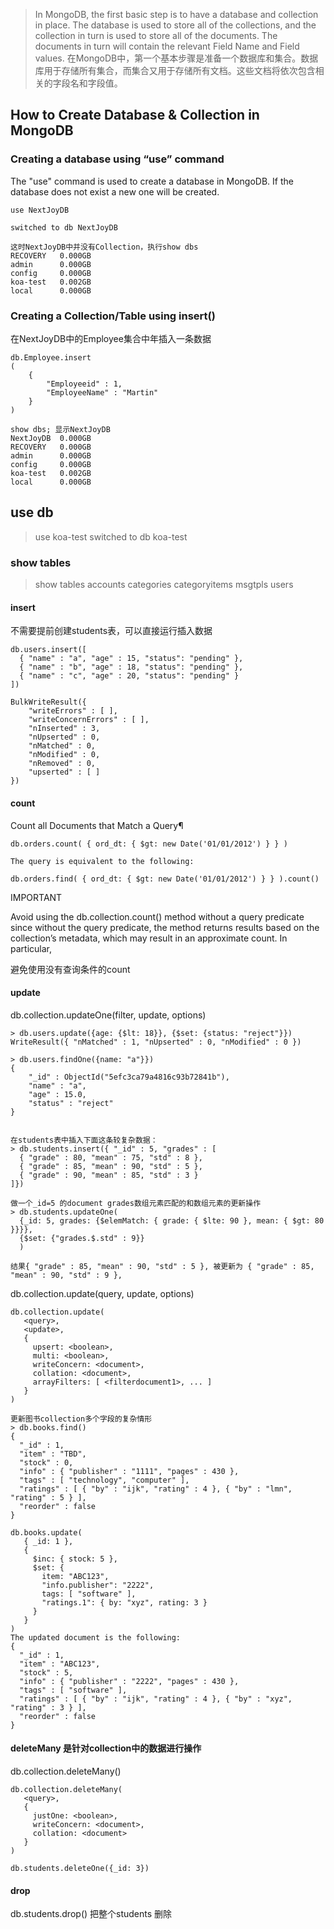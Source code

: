 > In MongoDB, the first basic step is to have a database and collection in place. The database is used to store all of the collections, and the collection in turn is used to store all of the documents. The documents in turn will contain the relevant Field Name and Field values.
> 在MongoDB中，第一个基本步骤是准备一个数据库和集合。数据库用于存储所有集合，而集合又用于存储所有文档。这些文档将依次包含相关的字段名和字段值。

## How to Create Database & Collection in MongoDB
### Creating a database using “use” command
The "use" command is used to create a database in MongoDB. If the database does not exist a new one will be created.
```
use NextJoyDB

switched to db NextJoyDB

这时NextJoyDB中并没有Collection，执行show dbs
RECOVERY   0.000GB
admin      0.000GB
config     0.000GB
koa-test   0.002GB
local      0.000GB
```

### Creating a Collection/Table using insert()
在NextJoyDB中的Employee集合中年插入一条数据
```
db.Employee.insert
(
	{
		"Employeeid" : 1,
		"EmployeeName" : "Martin"
	}
)

show dbs; 显示NextJoyDB
NextJoyDB  0.000GB
RECOVERY   0.000GB
admin      0.000GB
config     0.000GB
koa-test   0.002GB
local      0.000GB
```

## use db
> use koa-test
switched to db koa-test

### show tables
> show tables
accounts
categories
categoryitems
msgtpls
users

#### insert
不需要提前创建students表，可以直接运行插入数据
```
db.users.insert([
  { "name" : "a", "age" : 15, "status": "pending" },
  { "name" : "b", "age" : 18, "status": "pending" },
  { "name" : "c", "age" : 20, "status": "pending" }
])

BulkWriteResult({
	"writeErrors" : [ ],
	"writeConcernErrors" : [ ],
	"nInserted" : 3,
	"nUpserted" : 0,
	"nMatched" : 0,
	"nModified" : 0,
	"nRemoved" : 0,
	"upserted" : [ ]
})
```

#### count
Count all Documents that Match a Query¶
```
db.orders.count( { ord_dt: { $gt: new Date('01/01/2012') } } )

The query is equivalent to the following:

db.orders.find( { ord_dt: { $gt: new Date('01/01/2012') } } ).count()
```
IMPORTANT

Avoid using the db.collection.count() method without a query predicate since without the query predicate, the method returns results based on the collection’s metadata, which may result in an approximate count. In particular,

避免使用没有查询条件的count

#### update
db.collection.updateOne(filter, update, options)
```
> db.users.update({age: {$lt: 18}}, {$set: {status: "reject"}})
WriteResult({ "nMatched" : 1, "nUpserted" : 0, "nModified" : 0 })

> db.users.findOne({name: "a"}})
{ 
    "_id" : ObjectId("5efc3ca79a4816c93b72841b"), 
    "name" : "a", 
    "age" : 15.0, 
    "status" : "reject"
}


在students表中插入下面这条较复杂数据：
> db.students.insert({ "_id" : 5, "grades" : [
  { "grade" : 80, "mean" : 75, "std" : 8 }, 
  { "grade" : 85, "mean" : 90, "std" : 5 }, 
  { "grade" : 90, "mean" : 85, "std" : 3 } 
]})

做一个_id=5 的document grades数组元素匹配的和数组元素的更新操作
> db.students.updateOne(
  {_id: 5, grades: {$elemMatch: { grade: { $lte: 90 }, mean: { $gt: 80 }}}},
  {$set: {"grades.$.std" : 9}}
  )

结果{ "grade" : 85, "mean" : 90, "std" : 5 }, 被更新为 { "grade" : 85, "mean" : 90, "std" : 9 }, 
```

db.collection.update(query, update, options)
```
db.collection.update(
   <query>,
   <update>,
   {
     upsert: <boolean>,
     multi: <boolean>,
     writeConcern: <document>,
     collation: <document>,
     arrayFilters: [ <filterdocument1>, ... ]
   }
)

更新图书collection多个字段的复杂情形
> db.books.find()
{ 
  "_id" : 1, 
  "item" : "TBD", 
  "stock" : 0, 
  "info" : { "publisher" : "1111", "pages" : 430 }, 
  "tags" : [ "technology", "computer" ], 
  "ratings" : [ { "by" : "ijk", "rating" : 4 }, { "by" : "lmn", "rating" : 5 } ], 
  "reorder" : false 
}

db.books.update(
   { _id: 1 },
   {
     $inc: { stock: 5 },
     $set: {
       item: "ABC123",
       "info.publisher": "2222",
       tags: [ "software" ],
       "ratings.1": { by: "xyz", rating: 3 }
     }
   }
)
The updated document is the following:
{
  "_id" : 1,
  "item" : "ABC123",
  "stock" : 5,
  "info" : { "publisher" : "2222", "pages" : 430 },
  "tags" : [ "software" ],
  "ratings" : [ { "by" : "ijk", "rating" : 4 }, { "by" : "xyz", "rating" : 3 } ],
  "reorder" : false
}
```

#### deleteMany 是针对collection中的数据进行操作
db.collection.deleteMany()
```
db.collection.deleteMany(
   <query>,
   {
     justOne: <boolean>,
     writeConcern: <document>,
     collation: <document>
   }
)

db.students.deleteOne({_id: 3})
```

#### drop
db.students.drop() 把整个students 删除
